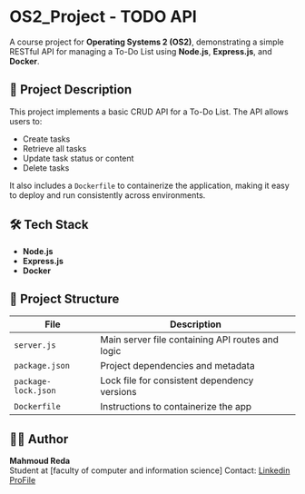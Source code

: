 # OS2_Project - TODO API

A course project for **Operating Systems 2 (OS2)**, demonstrating a simple RESTful API for managing a To-Do List using **Node.js**, **Express.js**, and **Docker**.

## 📌 Project Description

This project implements a basic CRUD API for a To-Do List. The API allows users to:

- Create tasks
- Retrieve all tasks
- Update task status or content
- Delete tasks

It also includes a `Dockerfile` to containerize the application, making it easy to deploy and run consistently across environments.

## 🛠️ Tech Stack

- **Node.js**
- **Express.js**
- **Docker**

## 📁 Project Structure

| File | Description |
|------|-------------|
| `server.js` | Main server file containing API routes and logic |
| `package.json` | Project dependencies and metadata |
| `package-lock.json` | Lock file for consistent dependency versions |
| `Dockerfile` | Instructions to containerize the app |

## 👨‍💻 Author

**Mahmoud Reda**  
Student at [faculty of computer and information science]
Contact: [Linkedin ProFile]([https://github.com/mahmoudreda4424](https://www.linkedin.com/in/mahmoudredaprofile?lipi=urn%3Ali%3Apage%3Ad_flagship3_profile_view_base_contact_details%3BN5OpryD4SQ2EEmXYMB8PCg%3D%3D))
